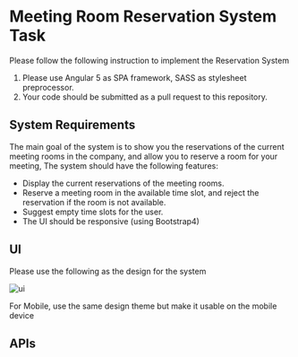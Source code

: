 # Meeting Room Reservation System Task

Please follow the following instruction to implement the Reservation System

1. Please use Angular 5 as SPA framework, SASS as stylesheet preprocessor.
1. Your code should be submitted as a pull request to this repository.

## System Requirements
The main goal of the system is to show you the reservations of the current meeting rooms in the company, and allow you to reserve a room for your meeting, The system should have the following features:

  - Display the current reservations of the meeting rooms.
  - Reserve a meeting room in the available time slot, and reject the reservation if the room is not available.
  - Suggest empty time slots for the user.
  - The UI should be responsive (using Bootstrap4)

## UI
Please use the following as the design for the system

![ui](https://image.ibb.co/etAXbp/reservation.png)

For Mobile, use the same design theme but make it usable on the mobile device


## APIs

